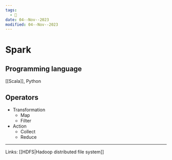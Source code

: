 ```yaml
---
tags:
  - 🌱
date: 04--Nov--2023
modified: 04--Nov--2023
---
```

# Spark
## Programming language
[[Scala]], Python

## Operators
- Transformation
    - Map
    - Filter
- Action
    - Collect
    - Reduce

---
Links: [[HDFS|Hadoop distributed file system]]

